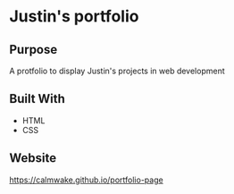 # Justin's portfolio

## Purpose
A protfolio to display Justin's projects in web development

## Built With
* HTML
* CSS

## Website
https://calmwake.github.io/portfolio-page
